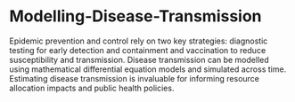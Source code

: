 # Modelling-Disease-Transmission
Epidemic prevention and control rely on two key strategies: diagnostic testing for early detection and containment and vaccination to reduce susceptibility and transmission. Disease transmission can be modelled using mathematical differential equation models and simulated across time. Estimating disease transmission is invaluable for informing resource allocation impacts and public health policies. 

